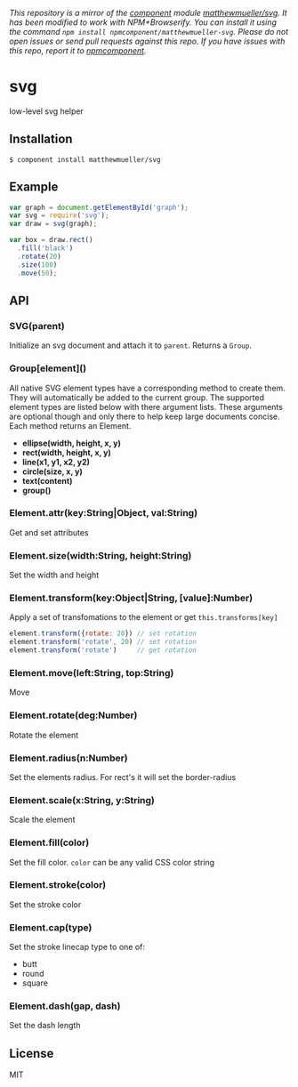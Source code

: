 *This repository is a mirror of the [component](http://component.io) module [matthewmueller/svg](http://github.com/matthewmueller/svg). It has been modified to work with NPM+Browserify. You can install it using the command `npm install npmcomponent/matthewmueller-svg`. Please do not open issues or send pull requests against this repo. If you have issues with this repo, report it to [npmcomponent](https://github.com/airportyh/npmcomponent).*

# svg

  low-level svg helper

## Installation

    $ component install matthewmueller/svg

## Example

```js
var graph = document.getElementById('graph');
var svg = require('svg');
var draw = svg(graph);

var box = draw.rect()
  .fill('black')
  .rotate(20)
  .size(100)
  .move(50);
```

## API

### SVG(parent)

Initialize an svg document and attach it to `parent`. Returns a `Group`.

### Group\[element\]()

  All native SVG element types have a corresponding method to create them. They will automatically be added to the current group. The supported element types are listed below with there argument lists. These arguments are optional though and only there to help keep large documents concise. Each method returns an Element.

  - __ellipse(width, height, x, y)__
  - __rect(width, height, x, y)__
  - __line(x1, y1, x2, y2)__
  - __circle(size, x, y)__
  - __text(content)__
  - __group()__

### Element.attr(key:String|Object, val:String)

  Get and set attributes

### Element.size(width:String, height:String)

  Set the width and height

### Element.transform(key:Object|String, [value]:Number)

  Apply a set of transfomations to the element or get `this.transforms[key]`

  ```js
  element.transform({rotate: 20}) // set rotation
  element.transform('rotate', 20) // set rotation
  element.transform('rotate')     // get rotation
  ```

### Element.move(left:String, top:String)

  Move

### Element.rotate(deg:Number)

  Rotate the element

### Element.radius(n:Number)

  Set the elements radius. For rect's it will set the border-radius

### Element.scale(x:String, y:String)

  Scale the element

### Element.fill(color)

  Set the fill color. `color` can be any valid CSS color string

### Element.stroke(color)

  Set the stroke color

### Element.cap(type)

  Set the stroke linecap type to one of:

  - butt
  - round
  - square

### Element.dash(gap, dash)

  Set the dash length

## License

  MIT
